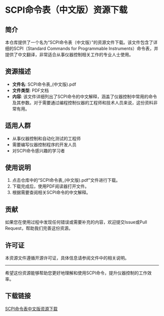 # SCPI命令表（中文版）资源下载

## 简介

本仓库提供了一个名为“SCPI命令表（中文版）”的资源文件下载。该文件包含了详细的SCPI（Standard Commands for Programmable Instruments）命令表，并提供了中文翻译，非常适合从事仪器控制相关工作的专业人士使用。

## 资源描述

- **文件名**: SCPI命令表_(中文版).pdf
- **文件类型**: PDF文档
- **内容**: 该文件详细列出了SCPI命令的中文解释，涵盖了仪器控制中常用的命令及其参数。对于需要通过编程控制仪器的工程师和技术人员来说，这份资料非常有用。

## 适用人群

- 从事仪器控制和自动化测试的工程师
- 需要编写仪器控制程序的开发人员
- 对SCPI命令感兴趣的学习者

## 使用说明

1. 点击仓库中的“SCPI命令表_(中文版).pdf”文件进行下载。
2. 下载完成后，使用PDF阅读器打开文件。
3. 根据需要查阅相关SCPI命令的中文解释。

## 贡献

如果您在使用过程中发现任何错误或需要补充的内容，欢迎提交Issue或Pull Request，帮助我们完善这份资源。

## 许可证

本资源文件遵循开源许可证，具体信息请参阅文件中的相关说明。

---

希望这份资源能够帮助您更好地理解和使用SCPI命令，提升仪器控制的工作效率。

## 下载链接

[SCPI命令表中文版资源下载](https://pan.quark.cn/s/e822911d4af6)